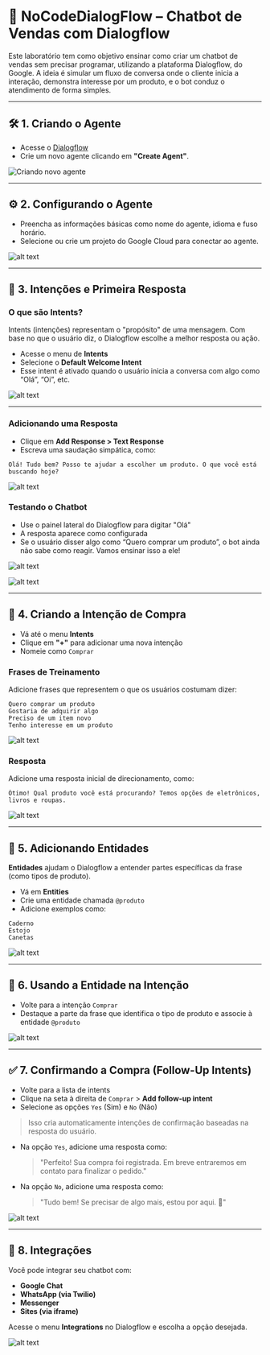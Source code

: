 # 🤖 NoCodeDialogFlow – Chatbot de Vendas com Dialogflow

Este laboratório tem como objetivo ensinar como criar um chatbot de vendas sem precisar programar, utilizando a plataforma Dialogflow, do Google. A ideia é simular um fluxo de conversa onde o cliente inicia a interação, demonstra interesse por um produto, e o bot conduz o atendimento de forma simples.

---

## 🛠️ 1. Criando o Agente

- Acesse o [Dialogflow](https://dialogflow.cloud.google.com)
- Crie um novo agente clicando em **"Create Agent"**.

![Criando novo agente](img/image.png)

---

## ⚙️ 2. Configurando o Agente

- Preencha as informações básicas como nome do agente, idioma e fuso horário.
- Selecione ou crie um projeto do Google Cloud para conectar ao agente.

![alt text](img/image-0.png)

---

## 💬 3. Intenções e Primeira Resposta

### O que são **Intents**?

Intents (intenções) representam o "propósito" de uma mensagem. Com base no que o usuário diz, o Dialogflow escolhe a melhor resposta ou ação.

- Acesse o menu de **Intents**
- Selecione o **Default Welcome Intent**  
- Esse intent é ativado quando o usuário inicia a conversa com algo como “Olá”, “Oi”, etc.

![alt text](img/image-1.png)

---

### Adicionando uma Resposta

- Clique em **Add Response > Text Response**
- Escreva uma saudação simpática, como:

```
Olá! Tudo bem? Posso te ajudar a escolher um produto. O que você está buscando hoje?
```

![alt text](img/image-2.png)

### Testando o Chatbot

- Use o painel lateral do Dialogflow para digitar "Olá"
- A resposta aparece como configurada
- Se o usuário disser algo como “Quero comprar um produto”, o bot ainda não sabe como reagir. Vamos ensinar isso a ele!

![alt text](img/image-3.png)

![alt text](img/image-6.png)

---

## 🛒 4. Criando a Intenção de Compra

- Vá até o menu **Intents**
- Clique em **"+"** para adicionar uma nova intenção
- Nomeie como `Comprar`

### Frases de Treinamento
Adicione frases que representem o que os usuários costumam dizer:

```
Quero comprar um produto  
Gostaria de adquirir algo  
Preciso de um item novo  
Tenho interesse em um produto  
```

![alt text](image-7.png)

### Resposta
Adicione uma resposta inicial de direcionamento, como:

```
Ótimo! Qual produto você está procurando? Temos opções de eletrônicos, livros e roupas.
```

![alt text](image-8.png)

---

## 🧠 5. Adicionando Entidades

**Entidades** ajudam o Dialogflow a entender partes específicas da frase (como tipos de produto).

- Vá em **Entities**
- Crie uma entidade chamada `@produto`
- Adicione exemplos como:

```
Caderno
Estojo
Canetas  
```

![alt text](image-9.png)

---

## 🔁 6. Usando a Entidade na Intenção

- Volte para a intenção `Comprar`
- Destaque a parte da frase que identifica o tipo de produto e associe à entidade `@produto`

![alt text](image-10.png)

---

## ✅ 7. Confirmando a Compra (Follow-Up Intents)

- Volte para a lista de intents
- Clique na seta à direita de `Comprar` > **Add follow-up intent**
- Selecione as opções `Yes` (Sim) e `No` (Não)

> Isso cria automaticamente intenções de confirmação baseadas na resposta do usuário.

- Na opção `Yes`, adicione uma resposta como:  
  > "Perfeito! Sua compra foi registrada. Em breve entraremos em contato para finalizar o pedido."

- Na opção `No`, adicione uma resposta como:  
  > "Tudo bem! Se precisar de algo mais, estou por aqui. 🙂"

![alt text](image-11.png)

---

## 🔗 8. Integrações

Você pode integrar seu chatbot com:
- **Google Chat**
- **WhatsApp (via Twilio)**
- **Messenger**
- **Sites (via iframe)**

Acesse o menu **Integrations** no Dialogflow e escolha a opção desejada.

![alt text](image.png)

